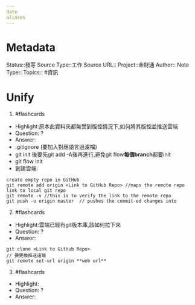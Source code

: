```yaml
---
date
aliases
---
```

# Metadata
Status::發芽
Source Type::工作
Source URL::
Project::金財通
Author::
Note Type::
Topics::
#資訊 
# Unify




1. #flashcards 
- Highlight:原本此資料夾都無受到版控情況下,如何將其版控並推送雲端
- Question:
?
- Answer:
- .gitignore (要加入對應語言過濾檔)
- git init 後要先git add -A後再進行,避免git flow**每個branch**都要init
- git flow init
- 創建雲端:
```
create empty repo in GitHub
git remote add origin <Link to GitHub Repo> //maps the remote repo link to local git repo
git remote -v //this is to verify the link to the remote repo 
git push -u origin master  // pushes the commit-ed changes into 
```

2. #flashcards 
- Highlight:雲端已經有git版本庫,該如何拉下來
- Question:
?
- Answer:
```
git clone <Link to GitHub Repo>
// 要更換推送遠端
git remote set-url origin **web url**
```

3. #flashcards 
- Highlight:
- Question:
?
- Answer:

